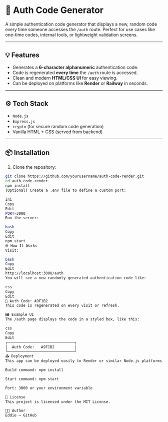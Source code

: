 # 🔐 Auth Code Generator

A simple authentication code generator that displays a new, random code every time someone accesses the `/auth` route. Perfect for use cases like one-time codes, internal tools, or lightweight validation screens.

---

## 💡 Features

- Generates a **6-character alphanumeric** authentication code.
- Code is regenerated **every time** the `/auth` route is accessed.
- Clean and modern **HTML/CSS UI** for easy viewing.
- Can be deployed on platforms like **Render** or **Railway** in seconds.

---

## ⚙️ Tech Stack

- `Node.js`  
- `Express.js`  
- `crypto` (for secure random code generation)  
- Vanilla HTML + CSS (served from backend)

---

## 📦 Installation

1. Clone the repository:
```bash
git clone https://github.com/yourusername/auth-code-render.git
cd auth-code-render
npm install
(Optional) Create a .env file to define a custom port:

ini
Copy
Edit
PORT=3000
Run the server:

bash
Copy
Edit
npm start
🌐 How It Works
Visit:

bash
Copy
Edit
http://localhost:3000/auth
You will see a new randomly generated authentication code like:

css
Copy
Edit
🚪 Auth Code: A9F1B2
This code is regenerated on every visit or refresh.

🖼️ Example UI
The /auth page displays the code in a styled box, like this:

css
Copy
Edit
┌──────────────────────────────┐
│  Auth Code:   A9F1B2         │
└──────────────────────────────┘
📤 Deployment
This app can be deployed easily to Render or similar Node.js platforms:

Build command: npm install

Start command: npm start

Port: 3000 or your environment variable

📄 License
This project is licensed under the MIT License.

👨‍💻 Author
Eddie – GitHub
